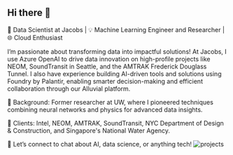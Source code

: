 ## Hi there 👋

🚀 Data Scientist at Jacobs | 💡 Machine Learning Engineer and Researcher  | 🌐 Cloud Enthusiast

I’m passionate about transforming data into impactful solutions! At Jacobs, I use Azure OpenAI to drive data innovation on high-profile projects like NEOM, SoundTransit in Seattle, and the AMTRAK Frederick Douglass Tunnel. I also have experience building AI-driven tools and solutions using Foundry by Palantir, enabling smarter decision-making and efficient collaboration through our Alluvial platform.

🔬 Background: Former researcher at UW, where I pioneered techniques combining neural networks and physics for advanced data insights.

💼 Clients: Intel, NEOM, AMTRAK, SoundTransit, NYC Department of Design & Construction, and Singapore's National Water Agency.

📍 Let’s connect to chat about AI, data science, or anything tech!
![projects](https://github.com/user-attachments/assets/5a7a1fbf-cd1a-435f-901c-02134bda5c22)

